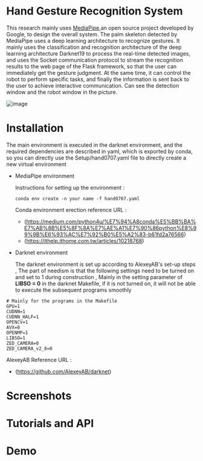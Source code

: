 # Hand Gesture Recognition System

This research mainly uses [MediaPipe](https://google.github.io/mediapipe/),an open source project developed by Google, to design the overall system. The palm skeleton detected by MediaPipe uses a deep learning architecture to recognize gestures. It mainly uses the classification and recognition architecture of the deep learning architecture Darknet19 to process the real-time detected images, and uses the Socket communication protocol to stream the recognition results to the web page of the Flask framework, so that the user can immediately get the gesture judgment. At the same time, it can control the robot to perform specific tasks, and finally the information is sent back to the user to achieve interactive communication. Can see the detection window and the robot window in the picture.

![image](https://user-images.githubusercontent.com/69238937/179921614-b69f042d-1e04-463d-b551-3a60a7da43c6.png)

# Installation

The main environment is executed in the darknet environment, and the required dependencies are described in yaml, which is exported by conda, so you can directly use the Setup/hand0707.yaml file to directly create a new virtual environment

* MediaPipe environment

  Instructions for setting up the environment :
  
  ```P
  conda env create -n your name -f hand0707.yaml
  ```

  Conda environment erection reference URL : 
  * (https://medium.com/python4u/%E7%94%A8conda%E5%BB%BA%E7%AB%8B%E5%8F%8A%E7%AE%A1%E7%90%86python%E8%99%9B%E6%93%AC%E7%92%B0%E5%A2%83-b61fd2a76566)
  * (https://ithelp.ithome.com.tw/articles/10218768)

* Darknet environment

  The darknet environment is set up according to AlexeyAB's set-up steps , The part of needism is that the following settings need to be turned on and set to 1 during construction , Mainly in the setting parameter of **LIBSO = 0** in the darknet Makefile, if it is not turned on, it will not be able to execute the subsequent programs smoothly
```P
# Mainly for the programs in the Makefile
GPU=1
CUDNN=1
CUDNN_HALF=1
OPENCV=1
AVX=0
OPENMP=1
LIBSO=1
ZED_CAMERA=0
ZED_CAMERA_v2_8=0
```
  
  AlexeyAB Reference URL :
  
  * (https://github.com/AlexeyAB/darknet)
  
  

# Screenshots


# Tutorials and API

# Demo

